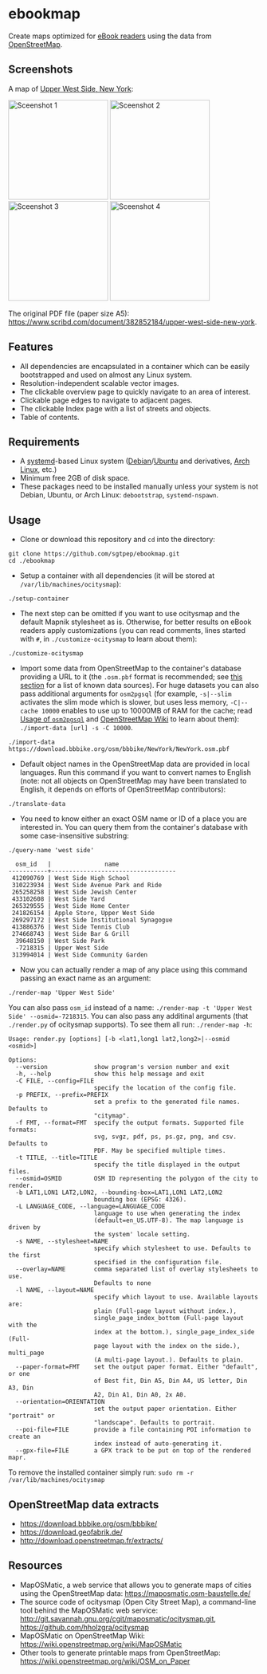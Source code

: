 # ebookmap

Create maps optimized for [eBook readers](https://en.wikipedia.org/wiki/E-reader) using the data from [OpenStreetMap](https://www.openstreetmap.org/).

## Screenshots

A map of [Upper West Side, New York](https://www.openstreetmap.org/relation/8398085):

<img alt="Sceenshot 1" src="https://user-images.githubusercontent.com/142021/42083860-c4a1257a-7b94-11e8-8ef6-e122985722dc.png" width="200"> <img alt="Sceenshot 2" src="https://user-images.githubusercontent.com/142021/42083861-c4d2ad84-7b94-11e8-94ef-71865989db1f.png" width="200"> <img alt="Sceenshot 3" src="https://user-images.githubusercontent.com/142021/42083863-c504c4a4-7b94-11e8-96d4-984dcb5afd46.png" width="200"> <img alt="Sceenshot 4" src="https://user-images.githubusercontent.com/142021/42083864-c53760da-7b94-11e8-8ef2-e7f698656196.png" width="200">

The original PDF file (paper size A5): https://www.scribd.com/document/382852184/upper-west-side-new-york.

## Features

- All dependencies are encapsulated in a container which can be easily bootstrapped and used on almost any Linux system.
- Resolution-independent scalable vector images.
- The clickable overview page to quickly navigate to an area of interest.
- Clickable page edges to navigate to adjacent pages.
- The clickable Index page with a list of streets and objects.
- Table of contents.

## Requirements

- A [systemd](https://en.wikipedia.org/wiki/Systemd)-based Linux system ([Debian](https://www.debian.org/)/[Ubuntu](https://www.ubuntu.com/) and derivatives, [Arch Linux](https://www.archlinux.org/), etc.)
- Minimum free 2GB of disk space.
- These packages need to be installed manually unless your system is not Debian, Ubuntu, or Arch Linux: `debootstrap`, `systemd-nspawn`.

## Usage

- Clone or download this repository and `cd` into the directory:

```shell
git clone https://github.com/sgtpep/ebookmap.git
cd ./ebookmap
```

- Setup a container with all dependencies (it will be stored at `/var/lib/machines/ocitysmap`):

```shell
./setup-container
```

- The next step can be omitted if you want to use ocitysmap and the default Mapnik stylesheet as is. Otherwise, for better results on eBook readers apply customizations (you can read comments, lines started with `#`, in `./customize-ocitysmap` to learn about them):

```shell
./customize-ocitysmap
```

- Import some data from OpenStreetMap to the container's database providing a URL to it (the `.osm.pbf` format is recommended; see [this section](#openstreetmap-data-extracts) for a list of known data sources). For huge datasets you can also pass additional arguments for `osm2pgsql` (for example, `-s|--slim` activates the slim mode which is slower, but uses less memory, `-C|--cache 10000` enables to use up to 10000MB of RAM for the cache; read [Usage of `osm2pgsql`](http://www.volkerschatz.com/net/osm/osm2pgsql-usage.html) and [OpenStreetMap Wiki](https://wiki.openstreetmap.org/wiki/Osm2pgsql) to learn about them): `./import-data [url] -s -C 10000`.

```shell
./import-data https://download.bbbike.org/osm/bbbike/NewYork/NewYork.osm.pbf
```

- Default object names in the OpenStreetMap data are provided in local languages. Run this command if you want to convert names to English (note: not all objects on OpenStreetMap may have been translated to English, it depends on efforts of OpenStreetMap contributors):

```shell
./translate-data
```

- You need to know either an exact OSM name or ID of a place you are interested in. You can query them from the container's database with some case-insensitive substring:

```shell
./query-name 'west side'
```

```
  osm_id   |               name
-----------+-----------------------------------
 412090769 | West Side High School
 310223934 | West Side Avenue Park and Ride
 265258258 | West Side Jewish Center
 433102608 | West Side Yard
 265329555 | West Side Home Center
 241826154 | Apple Store, Upper West Side
 269297172 | West Side Institutional Synagogue
 413886376 | West Side Tennis Club
 274668743 | West Side Bar & Grill
  39648150 | West Side Park
  -7218315 | Upper West Side
 313994014 | West Side Community Garden
```

- Now you can actually render a map of any place using this command passing an exact name as an argument:

```shell
./render-map 'Upper West Side'
```

You can also pass `osm_id` instead of a name: `./render-map -t 'Upper West Side' --osmid=-7218315`. You can also pass any additinal arguments (that `./render.py` of ocitysmap supports). To see them all run: `./render-map -h`:

```
Usage: render.py [options] [-b <lat1,long1 lat2,long2>|--osmid <osmid>]

Options:
  --version             show program's version number and exit
  -h, --help            show this help message and exit
  -C FILE, --config=FILE
                        specify the location of the config file.
  -p PREFIX, --prefix=PREFIX
                        set a prefix to the generated file names. Defaults to
                        "citymap".
  -f FMT, --format=FMT  specify the output formats. Supported file formats:
                        svg, svgz, pdf, ps, ps.gz, png, and csv. Defaults to
                        PDF. May be specified multiple times.
  -t TITLE, --title=TITLE
                        specify the title displayed in the output files.
  --osmid=OSMID         OSM ID representing the polygon of the city to render.
  -b LAT1,LON1 LAT2,LON2, --bounding-box=LAT1,LON1 LAT2,LON2
                        bounding box (EPSG: 4326).
  -L LANGUAGE_CODE, --language=LANGUAGE_CODE
                        language to use when generating the index
                        (default=en_US.UTF-8). The map language is driven by
                        the system' locale setting.
  -s NAME, --stylesheet=NAME
                        specify which stylesheet to use. Defaults to the first
                        specified in the configuration file.
  --overlay=NAME        comma separated list of overlay stylesheets to use.
                        Defaults to none
  -l NAME, --layout=NAME
                        specify which layout to use. Available layouts are:
                        plain (Full-page layout without index.),
                        single_page_index_bottom (Full-page layout with the
                        index at the bottom.), single_page_index_side (Full-
                        page layout with the index on the side.), multi_page
                        (A multi-page layout.). Defaults to plain.
  --paper-format=FMT    set the output paper format. Either "default", or one
                        of Best fit, Din A5, Din A4, US letter, Din A3, Din
                        A2, Din A1, Din A0, 2x A0.
  --orientation=ORIENTATION
                        set the output paper orientation. Either "portrait" or
                        "landscape". Defaults to portrait.
  --poi-file=FILE       provide a file containing POI information to create an
                        index instead of auto-generating it.
  --gpx-file=FILE       a GPX track to be put on top of the rendered mapr.
```

To remove the installed container simply run: `sudo rm -r /var/lib/machines/ocitysmap`

## OpenStreetMap data extracts

- https://download.bbbike.org/osm/bbbike/
- https://download.geofabrik.de/
- http://download.openstreetmap.fr/extracts/

## Resources

- MapOSMatic, a web service that allows you to generate maps of cities using the OpenStreetMap data: https://maposmatic.osm-baustelle.de/
- The source code of ocitysmap (Open City Street Map), a command-line tool behind the MapOSMatic web service: http://git.savannah.gnu.org/cgit/maposmatic/ocitysmap.git, https://github.com/hholzgra/ocitysmap
- MapOSMatic on OpenStreetMap Wiki: https://wiki.openstreetmap.org/wiki/MapOSMatic
- Other tools to generate printable maps from OpenStreetMap: https://wiki.openstreetmap.org/wiki/OSM_on_Paper
